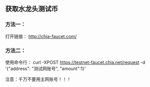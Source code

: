## 获取水龙头测试币

### 方法一：
打开链接：
http://chia-faucet.com/

### 方法二：
使用命令行：
curl -XPOST https://testnet-faucet.chia.net/request -d '{"address": "测试网账号", "amount":1}'

注意：千万不要用主网账号！！！